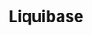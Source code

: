 ---
git: https://github.com/liquibase
logohandle: liquibase
sort: liquibase
title: Liquibase
twitter: https://x.com/liquibase
website: http://www.liquibase.org/
---